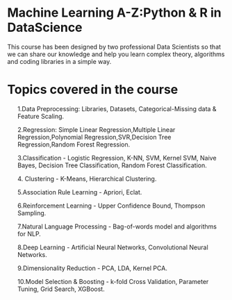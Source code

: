 # Machine Learning A-Z:Python & R in DataScience
This course has been designed by two professional Data Scientists so that we can share our knowledge and help you learn complex theory, algorithms and coding libraries in a simple way.

# Topics covered in the course
<ul>1.Data Preprocessing: Libraries, Datasets, Categorical-Missing data & Feature Scaling.</ul>

<ul>2.Regression: Simple Linear Regression,Multiple Linear Regression,Polynomial Regression,SVR,Decision Tree Regression,Random Forest Regression.</ul>

<ul>3.Classification - Logistic Regression, K-NN, SVM, Kernel SVM, Naive Bayes, Decision Tree Classification, Random Forest Classification.</ul>

<ul>4. Clustering - K-Means, Hierarchical Clustering.</ul>

<ul>5.Association Rule Learning - Apriori, Eclat.</ul>

<ul>6.Reinforcement Learning - Upper Confidence Bound, Thompson Sampling.</ul>

<ul>7.Natural Language Processing - Bag-of-words model and algorithms for NLP.</ul>

<ul>8.Deep Learning - Artificial Neural Networks, Convolutional Neural Networks.</ul>

<ul>9.Dimensionality Reduction - PCA, LDA, Kernel PCA.</ul>

<ul>10.Model Selection & Boosting - k-fold Cross Validation, Parameter Tuning, Grid Search, XGBoost.</ul>


